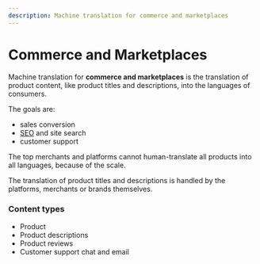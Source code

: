 ```yaml
---
description: Machine translation for commerce and marketplaces
---
```


# Commerce and Marketplaces
Machine translation for **commerce and marketplaces** is the translation of product content, like product titles and descriptions, into the languages of consumers.

The goals are:

- sales conversion
- [SEO]((https://github.com/machinetranslate/machinetranslate.org/pull/seo)) and site search
- customer support

The top merchants and platforms cannot human-translate all products into all languages, because of the scale.

The translation of product titles and descriptions is handled by the platforms, merchants or brands themselves.

### Content types

- Product
- Product descriptions
- Product reviews
- Customer support chat and email
